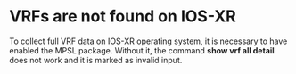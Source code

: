 # VRFs are not found on IOS-XR

To collect full VRF data on IOS-XR operating system, it is necessary to
have enabled the MPSL package. Without it, the command **show vrf all
detail** does not work and it is marked as invalid input.
